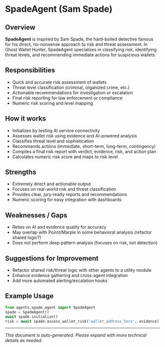 # SpadeAgent (Sam Spade)

## Overview

**SpadeAgent** is inspired by Sam Spade, the hard-boiled detective famous for his direct, no-nonsense approach to risk and threat assessment. In Ghost Wallet Hunter, SpadeAgent specializes in classifying risk, identifying threat levels, and recommending immediate actions for suspicious wallets.

## Responsibilities

- Quick and accurate risk assessment of wallets
- Threat level classification (criminal, organized crime, etc.)
- Actionable recommendations for investigation or escalation
- Final risk reporting for law enforcement or compliance
- Numeric risk scoring and level mapping

## How it works

- Initializes by testing AI service connectivity
- Assesses wallet risk using evidence and AI-powered analysis
- Classifies threat level and sophistication
- Recommends actions (immediate, short-term, long-term, contingency)
- Compiles a final risk report with verdict, evidence, risk, and action plan
- Calculates numeric risk score and maps to risk level

## Strengths

- Extremely direct and actionable output
- Focuses on real-world risk and threat classification
- Provides clear, jury-ready reports and recommendations
- Numeric scoring for easy integration with dashboards

## Weaknesses / Gaps

- Relies on AI and evidence quality for accuracy
- May overlap with Poirot/Marple in some behavioral analysis (refactor shared logic?)
- Does not perform deep pattern analysis (focuses on risk, not detection)

## Suggestions for Improvement

- Refactor shared risk/threat logic with other agents to a utility module
- Enhance evidence gathering and cross-agent integration
- Add more automated alerting/escalation hooks

## Example Usage

```python
from agents.spade_agent import SpadeAgent
spade = SpadeAgent()
await spade.initialize()
risk = await spade.assess_wallet_risk('wallet_address_here', evidence)
```

---
*This document is auto-generated. Please expand with more technical details as needed.*
